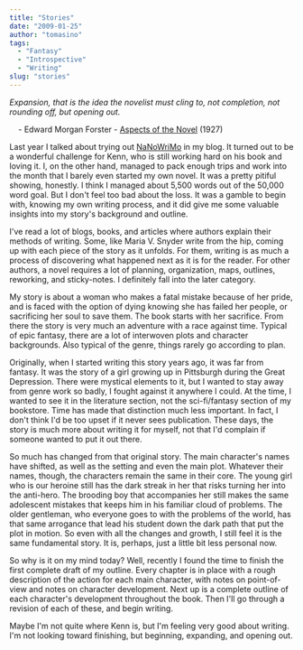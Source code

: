 ```yaml
---
title: "Stories"
date: "2009-01-25"
author: "tomasino"
tags:
  - "Fantasy"
  - "Introspective"
  - "Writing"
slug: "stories"
---
```


<span style="font-style: italic;">Expansion, that is the idea the
novelist must cling to, not completion, not rounding off, but opening
out.</span>

    - Edward Morgan Forster - [Aspects of the Novel][] (1927)

Last year I talked about trying out [NaNoWriMo][] in my blog. It turned
out to be a wonderful challenge for Kenn, who is still working hard on
his book and loving it. I, on the other hand, managed to pack enough
trips and work into the month that I barely even started my own novel.
It was a pretty pitiful showing, honestly. I think I managed about 5,500
words out of the 50,000 word goal. But I don't feel too bad about the
loss. It was a gamble to begin with, knowing my own writing process, and
it did give me some valuable insights into my story's background and
outline.

I've read a lot of blogs, books, and articles where authors explain
their methods of writing. Some, like Maria V. Snyder write from the hip,
coming up with each piece of the story as it unfolds. For them, writing
is as much a process of discovering what happened next as it is for the
reader. For other authors, a novel requires a lot of planning,
organization, maps, outlines, reworking, and sticky-notes. I definitely
fall into the later category.

My story is about a woman who makes a fatal mistake because of her
pride, and is faced with the option of dying knowing she has failed her
people, or sacrificing her soul to save them. The book starts with her
sacrifice. From there the story is very much an adventure with a race
against time. Typical of epic fantasy, there are a lot of interwoven
plots and character backgrounds. Also typical of the genre, things
rarely go according to plan.

Originally, when I started writing this story years ago, it was far from
fantasy. It was the story of a girl growing up in Pittsburgh during the
Great Depression. There were mystical elements to it, but I wanted to
stay away from genre work so badly, I fought against it anywhere I
could. At the time, I wanted to see it in the literature section, not
the sci-fi/fantasy section of my bookstore. Time has made that
distinction much less important. In fact, I don't think I'd be too upset
if it never sees publication. These days, the story is much more about
writing it for myself, not that I'd complain if someone wanted to put it
out there.

So much has changed from that original story. The main character's names
have shifted, as well as the setting and even the main plot. Whatever
their names, though, the characters remain the same in their core. The
young girl who is our heroine still has the dark streak in her that
risks turning her into the anti-hero. The brooding boy that accompanies
her still makes the same adolescent mistakes that keeps him in his
familiar cloud of problems. The older gentleman, who everyone goes to
with the problems of the world, has that same arrogance that lead his
student down the dark path that put the plot in motion. So even with all
the changes and growth, I still feel it is the same fundamental story.
It is, perhaps, just a little bit less personal now.

So why is it on my mind today? Well, recently I found the time to finish
the first complete draft of my outline. Every chapter is in place with a
rough description of the action for each main character, with notes on
point-of-view and notes on character development. Next up is a complete
outline of each character's development throughout the book. Then I'll
go through a revision of each of these, and begin writing.

Maybe I'm not quite where Kenn is, but I'm feeling very good about
writing. I'm not looking toward finishing, but beginning, expanding, and
opening out.

  [Aspects of the Novel]: //books.google.com/books?id=vzBtSnA4rLAC
  [NaNoWriMo]: //www.nanowrimo.org
